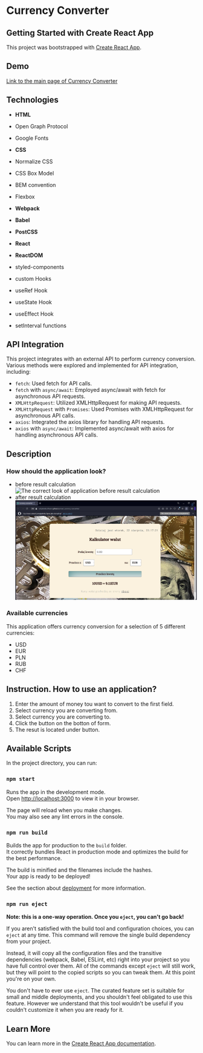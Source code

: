 # Currency Converter

## Getting Started with Create React App

This project was bootstrapped with [Create React App](https://github.com/facebook/create-react-app).

## Demo

[Link to the main page of Currency Converter](https://sofyahreksoftware.github.io/react_currency-converter/)

## Technologies

- **HTML**
- Open Graph Protocol
- Google Fonts

- **CSS**
- Normalize CSS
- CSS Box Model
- BEM convention
- Flexbox

- **Webpack**
- **Babel**
- **PostCSS**
- **React**
- **ReactDOM**

- styled-components
- custom Hooks
- useRef Hook
- useState Hook
- useEffect Hook
- setInterval functions

## API Integration

This project integrates with an external API to perform currency conversion. Various methods were explored and implemented for API integration, including:

- `fetch`: Used fetch for API calls.
- `fetch` with `async/await`: Employed async/await with fetch for asynchronous API requests.
- `XMLHttpRequest`: Utilized XMLHttpRequest for making API requests.
- `XMLHttpRequest` with `Promises`: Used Promises with XMLHttpRequest for asynchronous API calls.
- `axios`: Integrated the axios library for handling API requests.
- `axios` with `async/await`: Implemented async/await with axios for handling asynchronous API calls.

## Description

### How should the application look?

- before result calculation
  ![The correct look of application before result calculation](ssBeforeCalculation.png)
- after result calculation
  ![The correct look of application after result calculation](ssAfterCalculation.png)

### Available currencies

This application offers currency conversion for a selection of 5 different currencies:

- USD
- EUR
- PLN
- RUB
- CHF

## Instruction. How to use an application?

1. Enter the amount of money tou want to convert to the first field.
2. Select currency you are converting from.
3. Select currency you are converting to.
4. Click the button on the botton of form.
5. The resut is located under button.

## Available Scripts

In the project directory, you can run:

### `npm start`

Runs the app in the development mode.\
Open [http://localhost:3000](http://localhost:3000) to view it in your browser.

The page will reload when you make changes.\
You may also see any lint errors in the console.

### `npm run build`

Builds the app for production to the `build` folder.\
It correctly bundles React in production mode and optimizes the build for the best performance.

The build is minified and the filenames include the hashes.\
Your app is ready to be deployed!

See the section about [deployment](https://facebook.github.io/create-react-app/docs/deployment) for more information.

### `npm run eject`

**Note: this is a one-way operation. Once you `eject`, you can't go back!**

If you aren't satisfied with the build tool and configuration choices, you can `eject` at any time. This command will remove the single build dependency from your project.

Instead, it will copy all the configuration files and the transitive dependencies (webpack, Babel, ESLint, etc) right into your project so you have full control over them. All of the commands except `eject` will still work, but they will point to the copied scripts so you can tweak them. At this point you're on your own.

You don't have to ever use `eject`. The curated feature set is suitable for small and middle deployments, and you shouldn't feel obligated to use this feature. However we understand that this tool wouldn't be useful if you couldn't customize it when you are ready for it.

## Learn More

You can learn more in the [Create React App documentation](https://facebook.github.io/create-react-app/docs/getting-started).
